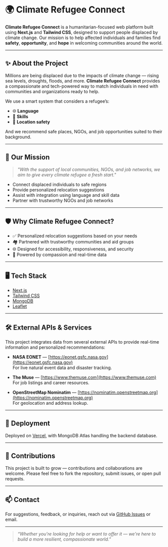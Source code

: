 # 🌍 Climate Refugee Connect

**Climate Refugee Connect** is a humanitarian-focused web platform built using **Next.js** and **Tailwind CSS**, designed to support people displaced by climate change. Our mission is to help affected individuals and families find **safety**, **opportunity**, and **hope** in welcoming communities around the world.

---

## ✨ About the Project

Millions are being displaced due to the impacts of climate change — rising sea levels, droughts, floods, and more. **Climate Refugee Connect** provides a compassionate and tech-powered way to match individuals in need with communities and organizations ready to help.

We use a smart system that considers a refugee’s:

- 🌐 **Language**
- 💼 **Skills**
- 📍 **Location safety**
  
And we recommend safe places, NGOs, and job opportunities suited to their background.

---

## 🎯 Our Mission

> _"With the support of local communities, NGOs, and job networks, we aim to give every climate refugee a fresh start."_

- Connect displaced individuals to safe regions
- Provide personalized relocation suggestions
- Assist with integration using language and skill data
- Partner with trustworthy NGOs and job networks

---

## 🛡️ Why Climate Refugee Connect?

- ✅ Personalized relocation suggestions based on your needs
- 🏘️ Partnered with trustworthy communities and aid groups
- 🌐 Designed for accessibility, responsiveness, and security
- 💚 Powered by compassion and real-time data

---

## 🖥️ Tech Stack

- [Next.js](https://nextjs.org/)
- [Tailwind CSS](https://tailwindcss.com/)
- [MongoDB](https://www.mongodb.com/)
- [Leaflet](https://react-leaflet.js.org/)

---

## 🛠️ External APIs & Services

This project integrates data from several external APIs to provide real-time information and personalized recommendations:

- **NASA EONET** — [https://eonet.gsfc.nasa.gov](https://eonet.gsfc.nasa.gov)  
  For live natural event data and disaster tracking.

- **The Muse** — [https://www.themuse.com](https://www.themuse.com)  
  For job listings and career resources.

- **OpenStreetMap Nominatim** — [https://nominatim.openstreetmap.org](https://nominatim.openstreetmap.org)  
  For geolocation and address lookup.

---

## 🚀 Deployment

Deployed on [Vercel](https://vercel.com/), with MongoDB Atlas handling the backend database.

---


## 🤝 Contributions

This project is built to grow — contributions and collaborations are welcome. Please feel free to fork the repository, submit issues, or open pull requests.

---

## 📫 Contact

For suggestions, feedback, or inquiries, reach out via [GitHub Issues](https://github.com/Samz-9/refugee-connect/issues) or email.

---

> _“Whether you're looking for help or want to offer it — we're here to build a more resilient, compassionate world.”_
